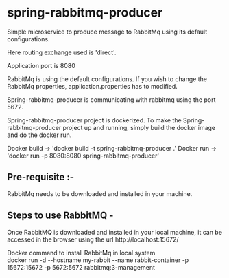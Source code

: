 # spring-rabbitmq-producer


Simple microservice to produce message to RabbitMq using its default configurations.

Here routing exchange used is 'direct'. 

Application port is 8080

RabbitMq is using the default configurations. If you wish to change the RabbitMq properties, application.properties has to modified. 

Spring-rabbitmq-producer is communicating with rabbitmq using the port 5672.

Spring-rabbitmq-producer project is dockerized. To make the Spring-rabbitmq-producer project up and running, simply build the docker image and do the docker run.

Docker build ->  'docker build -t spring-rabbitmq-producer .'
Docker run  -> 'docker run -p 8080:8080 spring-rabbitmq-producer'




## Pre-requisite :- 

RabbitMq needs to be downloaded and installed in your machine.

## Steps to use RabbitMQ - 

Once RabbitMQ is downloaded and installed in your local machine, it can be accessed in the browser using the url http://localhost:15672/

Docker command to install RabbitMq in local system  
docker run -d --hostname my-rabbit --name rabbit-container -p 15672:15672 -p 5672:5672 rabbitmq:3-management




